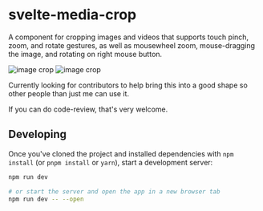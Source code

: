 # svelte-media-crop

A component for cropping images and videos that supports touch pinch, zoom, and rotate gestures, as well as mousewheel zoom, mouse-dragging the image, and rotating on right mouse button.

![image crop](https://github.com/sabine/svelte-media-crop/blob/main/docs/cropper.gif?raw=true)
![image crop](https://github.com/sabine/svelte-media-crop/blob/main/docs/video_crop.gif?raw=true)


Currently looking for contributors to help bring this into a good shape so other people than just me can use it.

If you can do code-review, that's very welcome.

## Developing

Once you've cloned the project and installed dependencies with `npm install` (or `pnpm install` or `yarn`), start a development server:

```bash
npm run dev

# or start the server and open the app in a new browser tab
npm run dev -- --open
```
